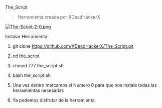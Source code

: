 The_Script

> Herramienta creada por XDeadHackerX

[![The-Script-2-0.png](https://i.postimg.cc/nLGQ0SMP/The-Script-2-0.png)](https://postimg.cc/hJhjGrLL)


Instalar Herramienta:

1) git clone https://github.com/XDeadHackerX/The_Script.git

2) cd the_script

3) chmod 777 the_script.sh

4) bash the_script.sh

5) Una vez dentro marcamos el Numero 0 para que nos instale todas las herramientas necesarias

6) Ya podemos disfrutar de la herramienta
